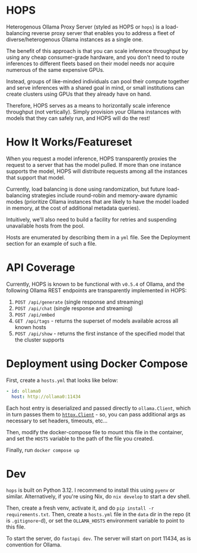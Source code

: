 # HOPS
Heterogenous Ollama Proxy Server (styled as HOPS or `hops`) is a load-balancing reverse proxy server that enables you to address a fleet of diverse/heterogenous Ollama instances as a single one. 

The benefit of this approach is that you can scale inference throughput by using any cheap consumer-grade hardware, and you don't need to route inferences to different fleets based on their model needs nor acquire numerous of the same expensive GPUs. 

Instead, groups of like-minded individuals can pool their compute together and serve inferences with a shared goal in mind, or small institutions can create clusters using GPUs that they already have on hand.

Therefore, HOPS serves as a means to horizontally scale inference throughput (not vertically). Simply provision your Ollama instances with models that they can safely run, and HOPS will do the rest!

# How It Works/Featureset

When you request a model inference, HOPS transparently proxies the request to a server that has the model pulled. If more than one instance supports the model, HOPS will distribute requests among all the instances that support that model.

Currently, load balancing is done using randomization, but future load-balancing strategies include round-robin and memory-aware dynamic modes (prioritize Ollama instances that are likely to have the model loaded in memory, at the cost of additional metadata queries). 

Intuitively, we'll also need to build a facility for retries and suspending unavailable hosts from the pool.

Hosts are enumerated by describing them in a `yml` file. See the Deployment section for an example of such a file.

# API Coverage

Currently, HOPS is known to be functional with `v0.5.4` of Ollama, and the following Ollama REST endpoints are transparently implemented in HOPS:
1. `POST /api/generate` (single response and streaming)
2. `POST /api/chat` (single response and streaming)
3. `POST /api/embed`
4. `GET /api/tags` - returns the superset of models available across all known hosts
5. `POST /api/show` - returns the first instance of the specified model that the cluster supports

# Deployment using Docker Compose
First, create a `hosts.yml` that looks like below:
```yaml
- id: ollama0
  host: http://ollama0:11434
```

Each host entry is deserialized and passed directly to `ollama.Client`, which in turn passes them to [`httpx.Client`](https://www.python-httpx.org/api/#client) - so, you can pass additional args as necessary to set headers, timeouts, etc... 

Then, modify the docker-compose file to mount this file in the container, and set the `HOSTS` variable to the path of the file you created.

Finally, run `docker compose up`

# Dev
`hops` is built on Python 3.12. I recommend to install this using `pyenv` or similar. Alternatively, if you're using Nix, do `nix develop` to start a dev shell.

Then, create a fresh venv, activate it, and do `pip install -r requirements.txt`. Then, create a `hosts.yml` file in the `data` dir in the repo (it is `.gitignore`-d), or set the `OLLAMA_HOSTS` environment variable to point to this file.

To start the server, do `fastapi dev`. The server will start on port 11434, as is convention for Ollama.